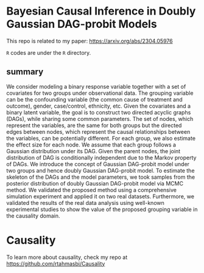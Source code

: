 # Bayesian Causal Inference in Doubly Gaussian DAG-probit Models

This repo is related to my paper: https://arxiv.org/abs/2304.05976

`R` codes are under the `R` directory.


## summary
We consider modeling a binary response variable together with a set of covariates for two groups under observational data. The grouping variable can be the confounding variable (the common cause of treatment and outcome), gender, case/control, ethnicity, etc. Given the covariates and a binary latent variable, the goal is to construct two directed acyclic graphs (DAGs), while sharing some common parameters. The set of nodes, which represent the variables, are the same for both groups but the directed edges between nodes, which represent the causal relationships between the variables, can be potentially different. For each group, we also estimate the effect size for each node. We assume that each group follows a Gaussian distribution under its DAG. Given the parent nodes, the joint distribution of DAG is conditionally independent due to the Markov property of DAGs. We introduce the concept of Gaussian DAG-probit model under two groups and hence doubly Gaussian DAG-probit model. To estimate the skeleton of the DAGs and the model parameters, we took samples from the posterior distribution of doubly Gaussian DAG-probit model via MCMC method. We validated the proposed method using a comprehensive simulation experiment and applied it on two real datasets. Furthermore, we validated the results of the real data analysis using well-known experimental studies to show the value of the proposed grouping variable in the causality domain.


# Causality
To learn more about causality, check my repo at https://github.com/rtahmasbi/Causality
